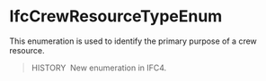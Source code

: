 # IfcCrewResourceTypeEnum

This enumeration is used to identify the primary purpose of a crew resource.

> HISTORY&nbsp; New enumeration in IFC4.
